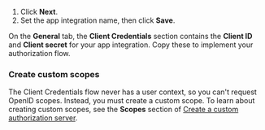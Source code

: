 1. Click **Next**.
1. Set the app integration name, then click **Save**.

On the **General** tab, the **Client Credentials** section contains the **Client ID** and **Client secret** for your app integration. Copy these to implement your authorization flow.

### Create custom scopes

The Client Credentials flow never has a user context, so you can't request OpenID scopes. Instead, you must create a custom scope. To learn about creating custom scopes, see the **Scopes** section of [Create a custom authorization server](/docs/guides/customize-authz-server/main/#create-scopes).
